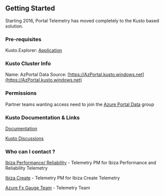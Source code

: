 ## Getting Started

Starting 2016, Portal Telemetry has moved completely to the Kusto based solution. 

### Pre-requisites

Kusto.Explorer: [Application](http://kusto-us/ke/Kusto.Explorer.application)

### Kusto Cluster Info

Name: AzPortal
Data Source: [https://AzPortal.kusto.windows.net](https://AzPortal.kusto.windows.net)


### Permissions

Partner teams wanting access need to join the [Azure Portal Data](http://idwebelements/GroupManagement.aspx?Group=auxdatapartners&Operation=join) group


### Kusto Documentation & Links

[Documentation](http://kusto.azurewebsites.net/docs)

[Kusto Discussions](http://idwebelements/GroupManagement.aspx?Group=KusTalk&Operation=join)

### Who can I contact ?

[Ibiza Performance/ Reliability](mailto:ibiza-perf@microsoft.com;ibiza-reliability@microsoft.com) - Telemetry PM for Ibiza Performance and Reliability Telemetry

[Ibiza Create](mailto:ibiza-create@microsoft.com) - Telemetry PM for Ibiza Create Telemetry

[Azure Fx Gauge Team](mailto:azurefxg@microsoft.com) - Telemetry Team

